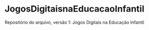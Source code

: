 # JogosDigitaisnaEducacaoInfantil
Repositório do arquivo, versão 1: Jogos Digitais na Educação Infantil
